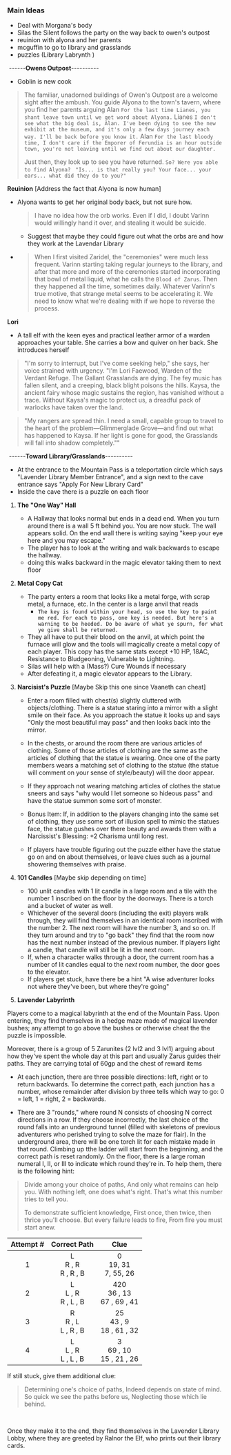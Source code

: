### Main Ideas
- Deal with Morgana's body
- Silas the Silent follows the party on the way back to owen's outpost
- reuinion with alyona and her parents
- mcguffin to go to library and grasslands
- puzzles (Library Labrynth )

&nbsp;------**Owens Outpost**---------- 
- Goblin is new cook
> The familiar, unadorned buildings of Owen's Outpost are a welcome sight after the ambush. You guide Alyona to the town's tavern, where you find her parents arguing
>Alan `For the last time Lianes, you shant leave town until we get word about Alyona.`
> Lianes `I don't see what the big deal is, Alan. I've been dying to see the new exhibit at the museum, and it's only a few days journey each way. I'll be back before you know it.`
> Alan `For the last bloody time, I don't care if the Emporer of Ferundia is an hour outside town, you're not leaving until we find out about our daughter. `
>
> Just then, they look up to see you have returned. `So? Were you able to find Alyona?`
>` "Is... is that really you? Your face... your ears... what did they do to you?"`

**Reuinion** [Address the fact that Alyona is now human]
- Alyona wants to get her original body back, but not sure how. 
  > I have no idea how the orb works. Even if I did, I doubt Varinn would willingly hand it over, and stealing it would be suicide.
  - Suggest that maybe they could figure out what the orbs are and how they work at the Lavendar Library
- > When I first visited Zaridel, the "ceremonies" were much less frequent. Varinn starting taking regular journeys to the library, and after that more and more of the ceremonies started incorporating that bowl of metal liquid, what he calls the `Blood of Zarus`. Then they happened all the time, sometimes daily. Whatever Varinn's true motive, that strange metal seems to be accelerating it. We need to know what we're dealing with if we hope to reverse the process. 

**Lori**
- A tall elf with the keen eyes and practical leather armor of a warden approaches your table. She carries a bow and quiver on her back. She introduces herself 

>"I'm sorry to interrupt, but I've come seeking help," she says, her voice strained with urgency. "I'm Lori Faewood, Warden of the Verdant Refuge. The Gallant Grasslands are dying. The fey music has fallen silent, and a creeping, black blight poisons the hills. Kaysa, the ancient fairy whose magic sustains the region, has vanished without a trace. Without Kaysa's magic to protect us, a dreadful pack of warlocks have taken over the land. 

>"My rangers are spread thin. I need a small, capable group to travel to the heart of the problem—Glimmerglade Grove—and find out what has happened to Kaysa. If her light is gone for good, the Grasslands will fall into shadow completely.""


&nbsp;------**Toward Library/Grasslands**---------- 
- At the entrance to the Mountain Pass is a teleportation circle which says "Lavender Library Member Entrance", and a sign next to the cave entrance says "Apply For New Library Card"
- Inside the cave there is a puzzle on each floor
1.  **The "One Way" Hall**  
       - A Hallway that looks normal but ends in a dead end. When you turn around there is a wall 5 ft behind you. You are now stuck. The wall appears solid. On the end wall there is writing saying "keep your eye here and you may escape." 
       - The player has to look at the writing and walk backwards to escape the hallway.
       - doing this walks backward in the magic elevator taking them to next floor


2. **Metal Copy Cat**
    - The party enters a room that looks like a metal forge, with scrap metal, a furnace, etc. In the center is a large anvil that reads 
      - `The key is found within your head, so use the key to paint me red. For each to pass, one key is needed. But here's a warning to be heeded. Do be aware of what ye spurn, for what ye give shall be returned.`
    - They all have to put their blood on the anvil, at which point the furnace will glow and the tools will magically create a metal copy of each player. This copy has the same stats except +10 HP, 18AC, Resistance to Bludgeoning, Vulnerable to Lightning.
    - Silas will help with a (Mass?) Cure Wounds if necessary
    - After defeating it, a magic elevator appears to the Library.


3. **Narcisist's Puzzle** [Maybe Skip this one since Vaaneth can cheat]
   - Enter a room filled with chest(s) slightly cluttered with objects/clothing. There is a statue staring into a mirror with a slight smile on their face. As you approach the statue it looks up and says "Only the most beautiful may pass"  and then looks back into the mirror.

   - In the chests, or around the room there are various articles of clothing. Some of those articles of clothing are the same as the articles of clothing that the statue is wearing. Once one of the party members wears a matching set of clothing to the statue (the statue will comment on your sense of style/beauty) will the door appear.

   - If they approach not wearing matching articles of clothes the statue sneers and says "why would I let someone so hideous pass" and have the statue summon some sort of monster.

   - Bonus Item: If, in addition to the players changing into the same set of clothing, they use some sort of illusion spell to mimic the statues face, the statue gushes over there beauty and awards them with a Narcissist's Blessing: +2 Charisma until long rest. 

    - If players have trouble figuring out the puzzle either have the statue go on and on about themselves, or leave clues such as a journal showering themselves with praise.
    
4. **101 Candles** [Maybe skip depending on time]
   - 100 unlit candles with 1 lit candle in a large room and a tile with the number 1 inscribed on the floor by the doorways. There is a torch and a bucket of water as well.
   -  Whichever of the several doors (including the exit) players walk through, they will find themselves in an identical room inscribed with the number 2. The next room will have the number 3, and so on.  If they turn around and try to "go back" they find that the room now has the next number instead of the previous number. If players light a candle, that candle will still be lit in the next room. 
   - If, when a character walks through a door, the current room has a number of lit candles equal to the *next* room number, the door goes to the elevator.
   - If players get stuck, have there be a hint "A wise adventurer looks not where they've been, but where they're going"



5. **Lavender Labyrinth**

Players come to a magical labyrinth at the end of the Mountain Pass. Upon entering, they find themselves in a hedge maze made of magical lavender bushes; any attempt to go above the bushes or otherwise cheat the the puzzle is impossible. 

Moreover, there is a group of 5 Zarunites (2 lvl2 and 3 lvl1) arguing about how they've spent the whole day at this part and usually Zarus guides their paths. They are carrying total of 60gp and the chest of reward items
- At each junction, there are three possible directions: left, right or to return backwards. To determine the correct path, each junction has a number, whose remainder after division by three tells which way to go: 0 = left, 1 = right, 2 = backwards. 

- There are 3 "rounds," where round N consists of choosing N correct directions in a row. If they choose incorrectly, the last choice of the round falls into an underground tunnel (filled with skeletons of previous adventurers who perished trying to solve the maze for flair). In the underground area, there will be one torch lit for each mistake made in that round. Climbing up tthe ladder will start from the beginning, and the correct path is reset randomly. On the floor, there is a large roman numeral I, II, or III to indicate which round they're in. To help them, there is the following hint:
> Divide among your choice of paths,
> And only what remains can help you.
> With nothing left, one does what's right.
> That's what this number tries to tell you. 
>
> To demonstrate sufficient knowledge,
> First once, then twice, then thrice you'll choose.
> But every failure leads to fire,
> From fire you must start anew. 

|Attempt \#| Correct Path | Clue |
| :--------: | :------------: | :----: |
| 1 | L <br> R , R <br> R , R ,  B | 0  <br>  19,  31  <br>  7,  55,  26 |
| 2 | L  <br> L , R  <br>  R , L , B | 420 <br> 36 , 13 <br> 67 , 69 , 41 |
| 3 | R <br> R , L <br> L , R , B | 25 <br> 43 , 9 <br> 18 , 61 , 32 |
| 4 | L <br> L , R  <br> L , L , B | 3 <br> 69 , 10 <br> 15 , 21 , 26 |

If still stuck, give them additional clue:
> Determining one's choice of paths,
> Indeed depends on state of mind.
> So quick we see the paths before us,
> Neglecting those which lie behind.

&nbsp;

Once they make it to the end, they find themselves in the Lavender Library Lobby, where they are greeted by Ralnor the Elf, who prints out their library cards. 